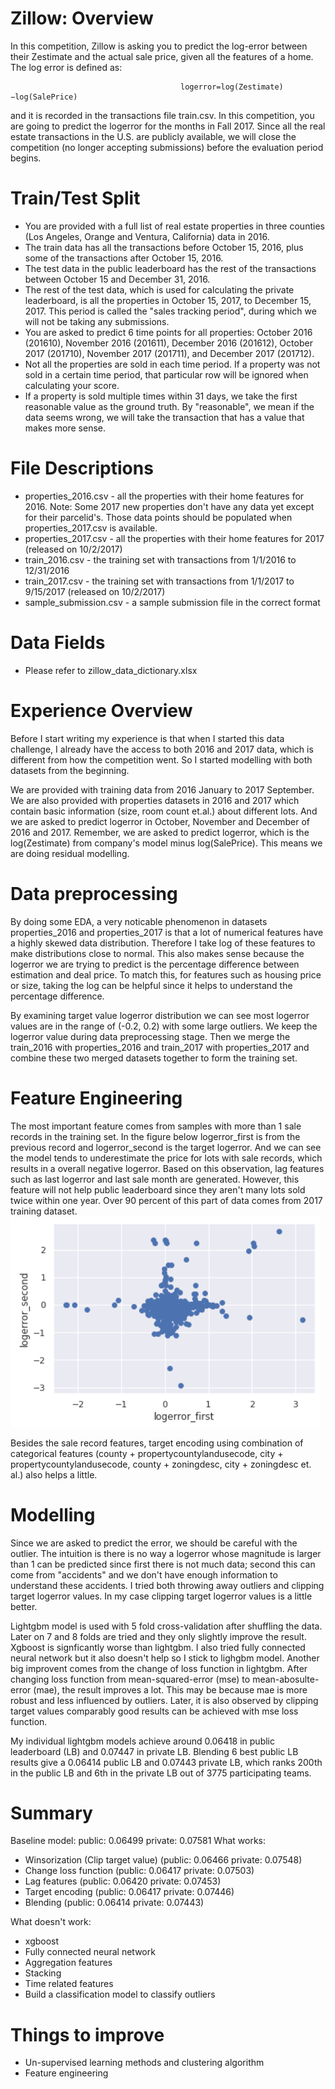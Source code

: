 # Zillow: Overview

In this competition, Zillow is asking you to predict the log-error between their Zestimate and the actual sale price, given all the features of a home. The log error is defined as:

                                          logerror=log(Zestimate)−log(SalePrice)
                                          
and it is recorded in the transactions file train.csv. In this competition, you are going to predict the logerror for the months in Fall 2017. Since all the real estate transactions in the U.S. are publicly available, we will close the competition (no longer accepting submissions) before the evaluation period begins.

# Train/Test Split

* You are provided with a full list of real estate properties in three counties (Los Angeles, Orange and Ventura, California) data in 2016.
* The train data has all the transactions before October 15, 2016, plus some of the transactions after October 15, 2016.
* The test data in the public leaderboard has the rest of the transactions between October 15 and December 31, 2016.
* The rest of the test data, which is used for calculating the private leaderboard, is all the properties in October 15, 2017, to December 15, 2017. This period is called the "sales tracking period", during which we will not be taking any submissions.
* You are asked to predict 6 time points for all properties: October 2016 (201610), November 2016 (201611), December 2016 (201612), October 2017 (201710), November 2017 (201711), and December 2017 (201712).
* Not all the properties are sold in each time period. If a property was not sold in a certain time period, that particular row will be ignored when calculating your score.
* If a property is sold multiple times within 31 days, we take the first reasonable value as the ground truth. By "reasonable", we mean if the data seems wrong, we will take the transaction that has a value that makes more sense.

# File Descriptions

* properties_2016.csv - all the properties with their home features for 2016. Note: Some 2017 new properties don't have any data yet except for their parcelid's. Those data points should be populated when properties_2017.csv is available.
* properties_2017.csv - all the properties with their home features for 2017 (released on 10/2/2017)
* train_2016.csv - the training set with transactions from 1/1/2016 to 12/31/2016
* train_2017.csv - the training set with transactions from 1/1/2017 to 9/15/2017 (released on 10/2/2017)
* sample_submission.csv - a sample submission file in the correct format

# Data Fields

* Please refer to zillow_data_dictionary.xlsx

# Experience Overview

Before I start writing my experience is that when I started this data challenge, I already have the access to both 2016 and 2017 data, which is different from how the competition went. So I started modelling with both datasets from the beginning.

We are provided with training data from 2016 January to 2017 September. We are also provided with properties datasets in 2016 and 2017 which contain basic information (size, room count et.al.) about different lots. And we are asked to predict logerror in October, November and December of 2016 and 2017. Remember, we are asked to predict logerror, which is the log(Zestimate) from company's model minus log(SalePrice). This means we are doing residual modelling.

# Data preprocessing

By doing some EDA, a very noticable phenomenon in datasets properties_2016 and properties_2017 is that a lot of numerical features have a highly skewed data distribution. Therefore I take log of these features to make distributions close to normal. This also makes sense because the logerror we are trying to predict is the percentage difference between estimation and deal price. To match this, for features such as housing price or size, taking the log can be helpful since it helps to understand the percentage difference.

By examining target value logerror distribution we can see most logerror values are in the range of (-0.2, 0.2) with some large outliers. We keep the logerror value during data preprocessing stage. Then we merge the train_2016 with properties_2016 and train_2017 with properties_2017 and combine these two merged datasets together to form the training set.

# Feature Engineering

The most important feature comes from samples with more than 1 sale records in the training set. In the figure below logerror_first is from the previous record and logerror_second is the target logerror. And we can see the model tends to underestimate the price for lots with sale records, which results in a overall negative logerror. Based on this observation, lag features such as last logerror and last sale month are generated. However, this feature will not help public leaderboard since they aren't many lots sold twice within one year. Over 90 percent of this part of data comes from 2017 training dataset.
![Figure](./images/firstsale_secondsale.PNG)

Besides the sale record features, target encoding using combination of categorical features (county + propertycountylandusecode, city + propertycountylandusecode, county + zoningdesc, city + zoningdesc et. al.) also helps a little.

# Modelling

Since we are asked to predict the error, we should be careful with the outlier. The intuition is there is no way a logerror whose magnitude is larger than 1 can be predicted since first there is not much data; second this can come from "accidents" and we don't have enough information to understand these accidents. I tried both throwing away outliers and clipping target logerror values. In my case clipping target logerror values is a little better.

Lightgbm model is used with 5 fold cross-validation after shuffling the data. Later on 7 and 8 folds are tried and they only slightly improve the result. Xgboost is signficantly worse than lightgbm. I also tried fully connected neural network but it also doesn't help so I stick to lighgbm model. Another big improvent comes from the change of loss function in lightgbm. After changing loss function from mean-squared-error (mse) to mean-abosulte-error (mae), the result improves a lot. This may be because mae is more robust and less influenced by outliers. Later, it is also observed by clipping target values comparably good results can be achieved with mse loss function.

My individual lightgbm models achieve around 0.06418 in public leaderboard (LB) and 0.07447 in private LB. Blending 6 best public LB results give a 0.06414 public LB and 0.07443 private LB, which ranks 200th in the public LB and 6th in the private LB out of 3775 participating teams.

# Summary

Baseline model: public: 0.06499  private: 0.07581
What works:
* Winsorization (Clip target value) (public: 0.06466  private: 0.07548)
* Change loss function (public: 0.06417  private: 0.07503)
* Lag features (public: 0.06420  private: 0.07453)
* Target encoding (public: 0.06417  private: 0.07446)
* Blending (public: 0.06414  private: 0.07443)

What doesn't work:

* xgboost
* Fully connected neural network
* Aggregation features
* Stacking
* Time related features
* Build a classification model to classify outliers

# Things to improve

* Un-supervised learning methods and clustering algorithm
* Feature engineering
